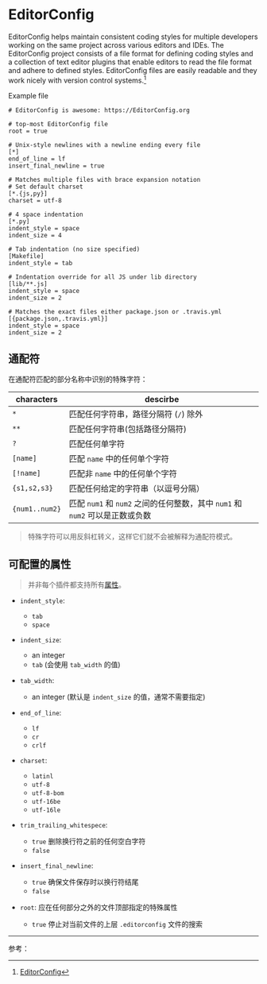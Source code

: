 # EditorConfig

EditorConfig helps maintain consistent coding styles for multiple developers working on the same project across various editors and IDEs. The EditorConfig project consists of a file format for defining coding styles and a collection of text editor plugins that enable editors to read the file format and adhere to defined styles. EditorConfig files are easily readable and they work nicely with version control systems.[^1]

Example file

```shell
# EditorConfig is awesome: https://EditorConfig.org

# top-most EditorConfig file
root = true

# Unix-style newlines with a newline ending every file
[*]
end_of_line = lf
insert_final_newline = true

# Matches multiple files with brace expansion notation
# Set default charset
[*.{js,py}]
charset = utf-8

# 4 space indentation
[*.py]
indent_style = space
indent_size = 4

# Tab indentation (no size specified)
[Makefile]
indent_style = tab

# Indentation override for all JS under lib directory
[lib/**.js]
indent_style = space
indent_size = 2

# Matches the exact files either package.json or .travis.yml
[{package.json,.travis.yml}]
indent_style = space
indent_size = 2
```

## 通配符

在通配符匹配的部分名称中识别的特殊字符：

| characters     | descirbe                                                             |
| -------------- | -------------------------------------------------------------------- |
| `*`            | 匹配任何字符串，路径分隔符 (`/`) 除外                                |
| `**`           | 匹配任何字符串(包括路径分隔符)                                       |
| `?`            | 匹配任何单字符                                                       |
| `[name]`       | 匹配 `name` 中的任何单个字符                                         |
| `[!name]`      | 匹配非 `name` 中的任何单个字符                                       |
| `{s1,s2,s3}`   | 匹配任何给定的字符串（以逗号分隔）                                   |
| `{num1..num2}` | 匹配 `num1` 和 `num2` 之间的任何整数，其中 `num1` 和 `num2` 可以是正数或负数 |

> 特殊字符可以用反斜杠转义，这样它们就不会被解释为通配符模式。

## 可配置的属性

> 并非每个插件都支持所有[属性](https://github.com/editorconfig/editorconfig/wiki/EditorConfig-Properties)。

- `indent_style`:
  - `tab`
  - `space`

- `indent_size`:
  - an integer
  - `tab` (会使用 `tab_width` 的值)

- `tab_width`:
  - an integer (默认是 `indent_size` 的值，通常不需要指定)

- `end_of_line`:
  - `lf`
  - `cr`
  - `crlf`

- `charset`:
  - `latinl`
  - `utf-8`
  - `utf-8-bom`
  - `utf-16be`
  - `utf-16le`

- `trim_trailing_whitespece`:
  - `true` 删除换行符之前的任何空白字符
  - `false`

- `insert_final_newline`:
  - `true` 确保文件保存时以换行符结尾
  - `false`

- `root`: 应在任何部分之外的文件顶部指定的特殊属性
  - `true` 停止对当前文件的上层 `.editorconfig` 文件的搜索






---

参考：

[^1]:[EditorConfig](https://editorconfig.org/)

[^2]:[使用 EditorConfig 创建可移植的自定义编辑器设置](https://docs.microsoft.com/zh-cn/visualstudio/ide/create-portable-custom-editor-options?view=vs-2022)

[^3]:[统一代码风格工具——editorConfig](https://www.cnblogs.com/xiaohuochai/p/7160067.html)
